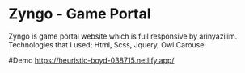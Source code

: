 # Zyngo - Game Portal
Zyngo is game portal website which is full responsive by arinyazilim. 
Technologies that I used;
Html, Scss, Jquery, Owl Carousel

#Demo
https://heuristic-boyd-038715.netlify.app/

